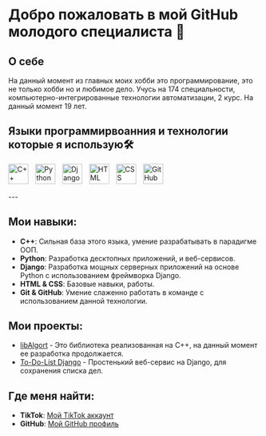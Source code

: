 # Добро пожаловать в мой GitHub молодого специалиста 👋

## О себе

На данный момент из главных моих хобби это программирование, это не только хобби но и любимое дело. Учусь на 174 специальности, компьютерно-интегрированные технологии автоматизации, 2 курс. На данный момент 19 лет.

## Языки программирвоанния и технологии которые я использую🛠️

<p align="left">
  <img src="https://cdn.jsdelivr.net/gh/devicons/devicon/icons/cplusplus/cplusplus-original.svg" title="C++" alt="C++" width="40" height="40" style="display: inline-block; margin-right: 10px;"/>

  <img src="https://cdn.jsdelivr.net/gh/devicons/devicon/icons/python/python-original.svg" title="Python" alt="Python" width="40" height="40" style="display: inline-block; margin-right: 10px;"/>

  <img src="https://cdn.jsdelivr.net/gh/devicons/devicon/icons/django/django-plain.svg" title="Django" alt="Django" width="40" height="40" style="display: inline-block; margin-right: 10px;"/>

  <img src="https://cdn.jsdelivr.net/gh/devicons/devicon/icons/html5/html5-original.svg" title="HTML" alt="HTML" width="40" height="40" style="display: inline-block; margin-right: 10px;"/>

  <img src="https://cdn.jsdelivr.net/gh/devicons/devicon/icons/css3/css3-original.svg" title="CSS" alt="CSS" width="40" height="40" style="display: inline-block; margin-right: 10px;"/>

  <img src="https://cdn.jsdelivr.net/gh/devicons/devicon/icons/github/github-original.svg" title="GitHub" alt="GitHub" width="40" height="40" style="display: inline-block; margin-right: 20px;"/>
</p>
---

## Мои навыки:

- **C++**: Сильная база этого языка, умение разрабатывать в парадигме ООП.
- **Python**: Разработка десктопных приложений, и веб-сервисов.
- **Django**: Разработка мощных серверных приложений на основе Python с использованием фреймворка Django.
- **HTML & CSS**: Базовые навыки, работы.
- **Git & GitHub**: Умение слаженно работать в команде с использованием данной технологии.

## Мои проекты:

- [libAlgort](https://github.com/Jekov-Evgen/libAlgort) - Это библиотека реализованная на С++, на данный момент ее разработка 
продолжается.
- [To-Do-List Django](https://github.com/Jekov-Evgen/Django_TO-DO-LIST) - Простенький веб-сервис на Django, для сохранения списка дел.

## Где меня найти:

- **TikTok**: [Мой TikTok аккаунт](https://www.tiktok.com/@odessaprog?_t=8psmoCJfLz3&_r=1)
- **GitHub**: [Мой GitHub профиль](https://github.com/Jekov-Evgen)